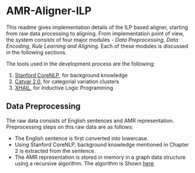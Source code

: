 # AMR-Aligner-ILP
This readme gives implementation details of the ILP based aligner, starting from raw data processing to aligning. From implementation point of view, the system consists of four major modules - *Data Preprocessing, Data Encoding, Rule Learning and Aligning*. Each of these modules is discussed in the following sections.

The tools used in the development process are the following:  
1. [Stanford CoreNLP](https://stanfordnlp.github.io/CoreNLP/), for background knowledge
2. [Catvar 2.0](https://clipdemos.umiacs.umd.edu/catvar/), for categorial variation clusters
3. [XHAIL](https://github.com/stefano-bragaglia/XHAIL), for Inductive Logic Programming

## Data Preprocessing
The raw data consists of English sentences and AMR representation. Preprocessing steps on this raw data are as follows:
  - The English sentence is first converted into lowercase.
  - Using Stanford CoreNLP, background knowledge mentioned in Chapter 2 is extracted from the sentence.
  - The AMR representation is stored in memory in a graph data structure using a recursive algorithm. The algorithm is Shown [here](https://github.com/agarwalshubham2007/AMR-Aligner-ILP/tree/master/images/AlgoAMRGraph.png)
